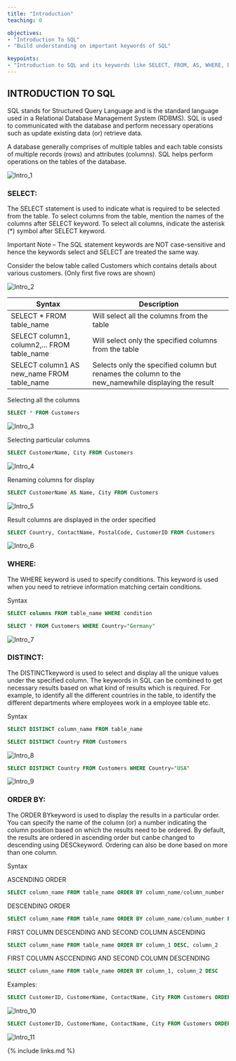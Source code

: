 ```yaml
---
title: "Introduction"
teaching: 0

objectives:
- "Introduction To SQL"
- "Build understanding on important keywords of SQL"

keypoints:
- "Introduction to SQL and its keywords like SELECT, FROM, AS, WHERE, DISTINCT, ORDER BY"
---
```


## INTRODUCTION TO SQL

SQL stands for Structured Query Language and is the standard language used in a
Relational Database Management System (RDBMS). SQL is used to communicated with the
database and perform necessary operations such as update existing data (or) retrieve data.


A database generally comprises of multiple tables and each table consists of multiple
records (rows) and attributes (columns). SQL helps perform operations on the tables of the
database.

![Intro_1](../fig/Intro_1.JPG)

### SELECT:

The SELECT statement is used to indicate what is required to be selected from the table.
To select columns from the table, mention the names of the columns after SELECT keyword. To
select all columns, indicate the asterisk (*) symbol after SELECT keyword.

Important Note – The SQL statement keywords are NOT case-sensitive and hence the keywords
select and SELECT are treated the same way.

Consider the below table called Customers which contains details about various customers. (Only
first five rows are shown)

![Intro_2](../fig/Intro_2.JPG)

| Syntax | Description |
| --- | --- |
| SELECT * FROM table_name | Will select all the columns from the table |
| SELECT column1, column2,... FROM table_name | Will select only the specified columns from the table |
| SELECT column1 AS new_name FROM table_name | Selects only the specified column but renames the column to the new_namewhile displaying the result |

Selecting all the columns

```sql
SELECT * FROM Customers
```
![Intro_3](../fig/Intro_3.JPG)

Selecting particular columns

```sql
SELECT CustomerName, City FROM Customers
```
![Intro_4](../fig/Intro_4.JPG)

Renaming columns for display
```sql
SELECT CustomerName AS Name, City FROM Customers
```
![Intro_5](../fig/Intro_5.JPG)

Result columns are displayed in the order specified
```sql
SELECT Country, ContactName, PostalCode, CustomerID FROM Customers
```
![Intro_6](../fig/Intro_6.JPG)

### WHERE:

The WHERE keyword is used to specify conditions. This keyword is used when you need to retrieve information matching certain conditions.

Syntax

```sql
SELECT columns FROM table_name WHERE condition
```

```sql
SELECT * FROM Customers WHERE Country="Germany"
```
![Intro_7](../fig/Intro_7.JPG)

### DISTINCT:

The DISTINCTkeyword  is  used  to  select  and  display  all  the  unique  values  under  the specified column. The keywords in SQL can be combined to get necessary results based on what kind of results which is required. For example, to identify all the different countries in the table, to identify the different departments where employees work in a employee table etc.


Syntax

```sql
SELECT DISTINCT column_name FROM table_name
```

```sql
SELECT DISTINCT Country FROM Customers
```
![Intro_8](../fig/Intro_8.JPG)


```sql
SELECT DISTINCT Country FROM Customers WHERE Country="USA"
```
![Intro_9](../fig/Intro_9.JPG)

### ORDER BY:

The ORDER BYkeyword is used to display the results in a particular order. You can specify the name of the column (or) a number indicating the column position based on which the results need to be ordered. By default, the results are ordered in ascending order but canbe changed to descending using DESCkeyword. Ordering can also be done based on more than one column.

Syntax

ASCENDING ORDER

```sql
SELECT column_name FROM table_name ORDER BY column_name/column_number
```

DESCENDING ORDER
```sql
SELECT column_name FROM table_name ORDER BY column_name/column_number DESC
```

FIRST COLUMN DESCENDING AND SECOND COLUMN ASCENDING
```sql
SELECT column_name FROM table_name ORDER BY column_1 DESC, column_2
```

FIRST COLUMN ASCCENDING AND SECOND COLUMN DESCENDING
```sql
SELECT column_name FROM table_name ORDER BY column_1, column_2 DESC
```

Examples:

```sql
SELECT CustomerID, CustomerName, ContactName, City FROM Customers ORDER BY CustomerName
```
![Intro_10](../fig/Intro_10.JPG)

```sql
SELECT CustomerID, CustomerName, ContactName, City FROM Customers ORDER BY CustomerName DESC
```
![Intro_11](../fig/Intro_11.JPG)

{% include links.md %}
